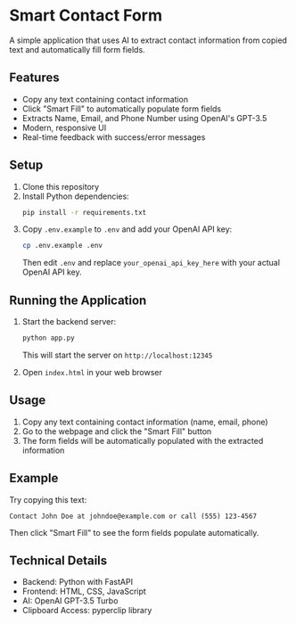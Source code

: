 # Smart Contact Form

A simple application that uses AI to extract contact information from copied text and automatically fill form fields.

## Features

- Copy any text containing contact information
- Click "Smart Fill" to automatically populate form fields
- Extracts Name, Email, and Phone Number using OpenAI's GPT-3.5
- Modern, responsive UI
- Real-time feedback with success/error messages

## Setup

1. Clone this repository
2. Install Python dependencies:
   ```bash
   pip install -r requirements.txt
   ```
3. Copy `.env.example` to `.env` and add your OpenAI API key:
   ```bash
   cp .env.example .env
   ```
   Then edit `.env` and replace `your_openai_api_key_here` with your actual OpenAI API key.

## Running the Application

1. Start the backend server:
   ```bash
   python app.py
   ```
   This will start the server on `http://localhost:12345`

2. Open `index.html` in your web browser

## Usage

1. Copy any text containing contact information (name, email, phone)
2. Go to the webpage and click the "Smart Fill" button
3. The form fields will be automatically populated with the extracted information

## Example

Try copying this text:
```
Contact John Doe at johndoe@example.com or call (555) 123-4567
```
Then click "Smart Fill" to see the form fields populate automatically.

## Technical Details

- Backend: Python with FastAPI
- Frontend: HTML, CSS, JavaScript
- AI: OpenAI GPT-3.5 Turbo
- Clipboard Access: pyperclip library 